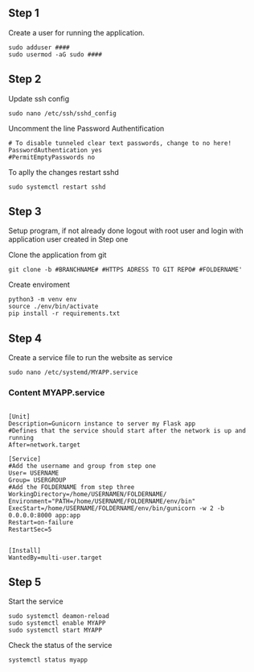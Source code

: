 ## Step 1

Create a user for running the application.

```
sudo adduser ####
sudo usermod -aG sudo ####
```

## Step 2

Update ssh config

```
sudo nano /etc/ssh/sshd_config
```

Uncomment the line Password Authentification 
```
# To disable tunneled clear text passwords, change to no here!
PasswordAuthentication yes
#PermitEmptyPasswords no
```

To aplly the changes restart sshd

```
sudo systemctl restart sshd
```

## Step 3

Setup program, if not already done logout with root user and login with application user created in Step one

Clone the application from git

```
git clone -b #BRANCHNAME# #HTTPS ADRESS TO GIT REPO# #FOLDERNAME' 
```

Create enviroment

```
python3 -m venv env
source ./env/bin/activate
pip install -r requirements.txt
```

## Step 4

Create a service file to run the website as service

```
sudo nano /etc/systemd/MYAPP.service

```

### Content MYAPP.service

```

[Unit]
Description=Gunicorn instance to server my Flask app
#Defines that the service should start after the network is up and running
After=network.target

[Service]
#Add the username and group from step one 
User= USERNAME
Group= USERGROUP
#Add the FOLDERNAME from step three
WorkingDirectory=/home/USERNAMEN/FOLDERNAME/
Environment="PATH=/home/USERNAME/FOLDERNAME/env/bin"
ExecStart=/home/USERNAME/FOLDERNAME/env/bin/gunicorn -w 2 -b 0.0.0.0:8000 app:app
Restart=on-failure           
RestartSec=5                 


[Install]
WantedBy=multi-user.target

```

## Step 5

Start the service

```
sudo systemctl deamon-reload
sudo systemctl enable MYAPP
sudo systemctl start MYAPP
```

Check the status of the service

```
systemctl status myapp
```